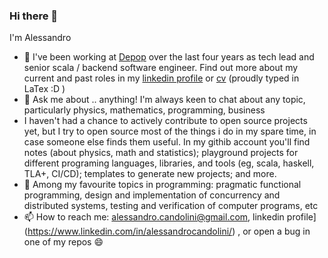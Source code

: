 ### Hi there 👋

I'm Alessandro

- 🔭  I've been working at [Depop](https://depop.com/) over the last four years as tech lead and senior scala / backend software engineer. Find out more about my current and past roles in my [linkedin profile](https://www.linkedin.com/in/alessandrocandolini/) or [cv](https://github.com/alessandrocandolini/cv-public) (proudly typed in LaTex :D ) 
- 💬 Ask me about .. anything! I'm always keen to chat about any topic, particularly physics, mathematics, programming, business
- I haven't had a chance to actively contribute to open source projects yet, but I try to open source most of the things i do in my spare time, in case someone else finds them useful. In my githib account you'll find notes (about physics, math and statistics); playground projects for different programing languages, libraries, and tools (eg, scala, haskell, TLA+, CI/CD); templates to generate new projects; and more. 
- 🌱 Among my favourite topics in programming: pragmatic functional programming, design and implementation of concurrency and distributed systems, testing and verification of computer programs, etc
- 📫 How to reach me: alessandro.candolini@gmail.com, linkedin profile](https://www.linkedin.com/in/alessandrocandolini/) , or open a bug in one of my repos 😄 


